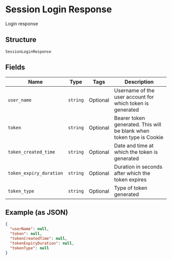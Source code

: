 
# Session Login Response

Login response

## Structure

`SessionLoginResponse`

## Fields

| Name | Type | Tags | Description |
|  --- | --- | --- | --- |
| `user_name` | `string` | Optional | Username of the user account for which token is generated |
| `token` | `string` | Optional | Bearer token generated. This will be blank when token type is Cookie |
| `token_created_time` | `string` | Optional | Date and time at which the token is generated |
| `token_expiry_duration` | `string` | Optional | Duration in seconds after which the token expires |
| `token_type` | `string` | Optional | Type of token generated |

## Example (as JSON)

```json
{
  "userName": null,
  "token": null,
  "tokenCreatedTime": null,
  "tokenExpiryDuration": null,
  "tokenType": null
}
```

